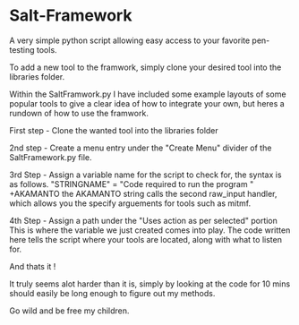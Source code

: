 # Salt-Framework
A very simple python script allowing easy access to your favorite pen-testing tools.

To add a new tool to the framwork, simply clone your desired tool into the libraries folder.

Within the SaltFramwork.py I have included some example layouts of some popular tools to give a clear idea of how to integrate your own, but heres a rundown of how to use the framwork.

First step - Clone the wanted tool into the libraries folder

2nd step - Create a menu entry under the "Create Menu" divider of the SaltFramework.py file.

3rd Step - Assign a variable name for the script to check for, the syntax is as follows.
  "STRINGNAME" = "Code required to run the program " +AKAMANTO
      the AKAMANTO string calls the second raw_input handler, which allows you the specify arguements for tools such as mitmf.
     
4th Step - Assign a path under the "Uses action as per selected" portion
  This is where the variable we just created comes into play. The code written here tells the script where your tools are located, along with what to listen for. 
  
And thats it !

It truly seems alot harder than it is, simply by looking at the code for 10 mins should easily be long enough to figure out my methods. 

Go wild and be free my children.

